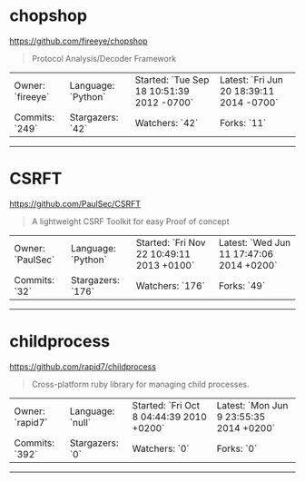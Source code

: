 # chopshop

https://github.com/fireeye/chopshop
<blockquote>
Protocol Analysis/Decoder Framework
</blockquote>

<table>
<tr><td>Owner: `fireeye`</td>
    <td>Language: `Python`</td>
    <td>Started: `Tue Sep 18 10:51:39 2012 -0700`</td>
    <td>Latest: `Fri Jun 20 18:39:11 2014 -0700`</td></tr>
<tr><td>Commits: `249`</td>
    <td>Stargazers: `42`</td>
    <td>Watchers: `42`</td>
    <td>Forks: `11`</td></tr>
</table>

---

# CSRFT

https://github.com/PaulSec/CSRFT
<blockquote>
A lightweight CSRF Toolkit for easy Proof of concept
</blockquote>

<table>
<tr><td>Owner: `PaulSec`</td>
    <td>Language: `Python`</td>
    <td>Started: `Fri Nov 22 10:49:11 2013 +0100`</td>
    <td>Latest: `Wed Jun 11 17:47:06 2014 +0200`</td></tr>
<tr><td>Commits: `32`</td>
    <td>Stargazers: `176`</td>
    <td>Watchers: `176`</td>
    <td>Forks: `49`</td></tr>
</table>

---

# childprocess

https://github.com/rapid7/childprocess
<blockquote>
Cross-platform ruby library for managing child processes.
</blockquote>

<table>
<tr><td>Owner: `rapid7`</td>
    <td>Language: `null`</td>
    <td>Started: `Fri Oct 8 04:44:39 2010 +0200`</td>
    <td>Latest: `Mon Jun 9 23:55:35 2014 +0200`</td></tr>
<tr><td>Commits: `392`</td>
    <td>Stargazers: `0`</td>
    <td>Watchers: `0`</td>
    <td>Forks: `0`</td></tr>
</table>

---

